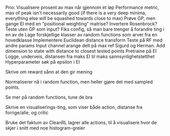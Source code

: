 Prio:
    Visualisere prosent av max når gjennom et løp
    Performance metric, max of peak isn't necessarily good (if there is a very deep minima, everything else will be squashed towards close to max)
    Prøve GP, men gange EI med en "positional weighting" matrise?
    Invertere Rosenbrock?
    Teste uten GP som input?
    Fiks config, så man bare trenger å forandre ting i en av de
    Lage forskjellige klasser av random functions som arver fra en hovedklasse
    Implementere Euclidean distance transform
    Teste på RF med andre params
    Input channel arange delt på max ref Sigurd og Herman.
    Add dimension to state with distance to closest tested points
    Pretraine på EI
    Logge, underveis, distansen fra maks EI til maks sannsynlighetstetthet
    Hyperparameter søk på epsilon i EI
    

Skrive om reward sånn at den gir mening

Normaliserer nå i random function, men heller gjøre det med sampled points.

Se mer på random functions, tune de bra

Skrive en visualiserings-ting, som viser både action, distanse fra forrige/alle, og critic

Bruke det faktum av CleanRL lagrer alle actions, til å visualisere hvor de skjer i snitt med noe histogram-greier